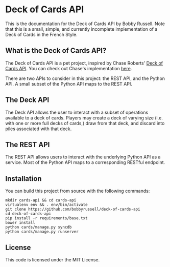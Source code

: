 # Deck of Cards API

This is the documentation for the Deck of Cards API by Bobby Russell. 
Note that this is a small, simple, and currently incomplete implementation of a
Deck of Cards in the French Style.

## What is the Deck of Cards API?

The Deck of Cards API is a pet project, inspired by Chase Roberts'
[Deck of Cards API](http://deckofcardsapi.com/). You can check out Chase's
implementation [here](https://github.com/crobertsbmw/deckofcards).

There are two APIs to consider in this project: the REST API, and the Python
API. A small subset of the Python API maps to the REST API.

## The Deck API

The Deck API allows the user to interact with a subset of operations
available to a deck of cards. Players may create a deck of varying size (i.e.
with one or more full decks of cards,) draw from that deck, and discard into
piles associated with that deck.

## The REST API

The REST API allows users to interact with the underlying Python API as a
service. Most of the Python API maps to a corresponding RESTful endpoint.

## Installation
You can build this project from source with the following commands:

    mkdir cards-api && cd cards-api
    virtualenv env && . env/bin/activate
    git clone https://github.com/bobbyrussell/deck-of-cards-api
    cd deck-of-cards-api
    pip install -r requirements/base.txt
    bower install
    python cards/manage.py syncdb
    python cards/manage.py runserver


## License
This code is licensed under the MIT License.
